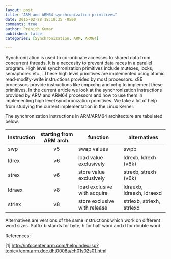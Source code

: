```yaml
---
layout: post
title: "ARM and ARM64 synchronization primitives"
date: 2015-02-28 18:18:35 -0500
comments: true
author: Pranith Kumar
published: false
categories: [Synchronization, ARM, ARM64]

---
```


Synchronization is used to co-ordinate accesses to shared data from concurrent
threads. It is a neccesity to prevent data races in a parallel program. High level
synchronization primitives include mutexes, locks, semaphores etc.,. These high
level primitives are implemented using atomic read-modify-write instructions
provided by most processors. x86 processors provide instructions like cmpxchg
and xchg to implement these primitives. In the current article we look at the
synchronization instructions provided by ARM and ARM64 processors and how to use
them in implementing high level synchronization primitives. We take a lot of help
from studying the current implementation in the Linux Kernel.

The synchronization instructions in ARM/ARM64 architecture are tabulated
below. 


 Instruction | starting from ARM arch. | function                     | alternatives              
-------------|:-----------------------:|------------------------------|---------------------------
 swp         | v5                      | swap values                  | swpb                      
 ldrex       | v6                      | load value exclusively       | ldrexb, ldrexh (v6k)      
 strex       | v6                      | store value exclusively      | strexb, strexh (v6k)      
 ldraex      | v8                      | load exclusive with acquire  | ldraexb, ldraexh, ldraexd 
 strlex      | v8                      | store exclusive with release | strlexb, strlexh, strlexd 



Alternatives are versions of the same instructions which work on
different word sizes. Suffix b stands for byte, h for half word and d for
double word.


References:

[1] http://infocenter.arm.com/help/index.jsp?topic=/com.arm.doc.dht0008a/ch01s02s01.html
